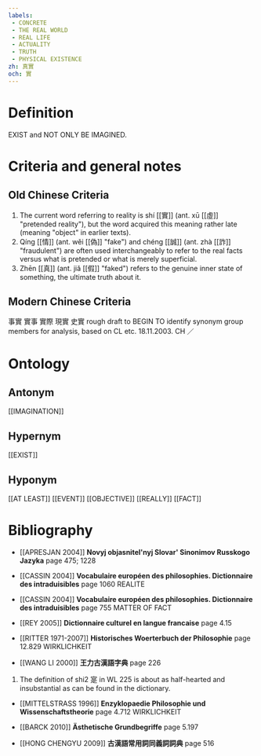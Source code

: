 ```yaml
---
labels: 
 - CONCRETE
 - THE REAL WORLD
 - REAL LIFE
 - ACTUALITY
 - TRUTH
 - PHYSICAL EXISTENCE
zh: 真實
och: 實
---
```


# Definition
EXIST and NOT ONLY BE IMAGINED.
# Criteria and general notes
## Old Chinese Criteria
1. The current word referring to reality is shí [[實]] (ant. xū [[虛]] "pretended reality"), but the word acquired this meaning rather late (meaning "object" in earlier texts).
2. Qíng [[情]] (ant. wěi [[偽]] "fake") and chéng [[誠]] (ant. zhà [[詐]] "fraudulent") are often used interchangeably to refer to the real facts versus what is pretended or what is merely superficial.
3. Zhēn [[真]] (ant. jiǎ [[假]] "faked") refers to the genuine inner state of something, the ultimate truth about it.
## Modern Chinese Criteria
事實
實事
實際
現實
史實
rough draft to BEGIN TO identify synonym group members for analysis, based on CL etc. 18.11.2003. CH ／
# Ontology

## Antonym
[[IMAGINATION]]
## Hypernym
[[EXIST]]
## Hyponym
[[AT LEAST]]
[[EVENT]]
[[OBJECTIVE]]
[[REALLY]]
[[FACT]]
# Bibliography
- [[APRESJAN 2004]]
**Novyj objasnitel'nyj Slovar' Sinonimov Russkogo Jazyka** page 475; 1228

- [[CASSIN 2004]]
**Vocabulaire européen des philosophies. Dictionnaire des intraduisibles** page 1060
REALITE
- [[CASSIN 2004]]
**Vocabulaire européen des philosophies. Dictionnaire des intraduisibles** page 755
MATTER OF FACT
- [[REY 2005]]
**Dictionnaire culturel en langue francaise** page 4.15

- [[RITTER 1971-2007]]
**Historisches Woerterbuch der Philosophie** page 12.829
WIRKLICHKEIT
- [[WANG LI 2000]]
**王力古漢語字典** page 226
1. The definition of shi2 寔 in WL 225 is about as half-hearted and insubstantial as can be found in the dictionary.
- [[MITTELSTRASS 1996]]
**Enzyklopaedie Philosophie und Wissenschaftstheorie** page 4.712
WIRKLICHKEIT
- [[BARCK 2010]]
**Ästhetische Grundbegriffe** page 5.197

- [[HONG CHENGYU 2009]]
**古漢語常用詞同義詞詞典** page 516
